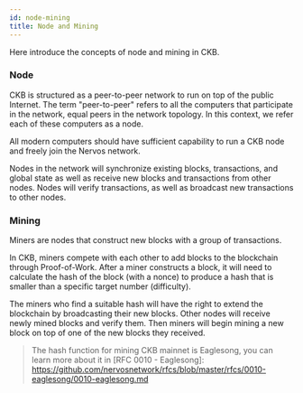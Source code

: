 ```yaml
---
id: node-mining
title: Node and Mining
---
```


Here introduce the concepts of node and mining in CKB.

### Node

CKB is structured as a peer-to-peer network to run on top of the public Internet. The term "peer-to-peer" refers to all the computers that participate in the network, equal peers in the network topology. In this context, we refer each of these computers as a node.

All modern computers should have sufficient capability to run a CKB node and freely join the Nervos network. 

Nodes in the network will synchronize existing blocks, transactions, and global state as well as receive new blocks and transactions from other nodes. Nodes will verify transactions, as well as broadcast new transactions to other nodes.

### Mining

Miners are nodes that construct new blocks with a group of transactions. 

In CKB, miners compete with each other to add blocks to the blockchain through Proof-of-Work. After a miner constructs a block, it will need to calculate the hash of the block (with a nonce) to produce a hash that is smaller than a specific target number (difficulty). 

The miners who find a suitable hash will have the right to extend the blockchain by broadcasting their new blocks. Other nodes will receive newly mined blocks and verify them. Then miners will begin mining a new block on top of one of the new blocks they received.

> The hash function for mining CKB mainnet is Eaglesong, you can learn more about it in [RFC 0010 - Eaglesong]: https://github.com/nervosnetwork/rfcs/blob/master/rfcs/0010-eaglesong/0010-eaglesong.md

